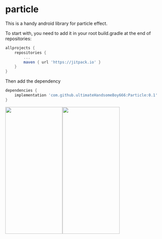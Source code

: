 # particle

This is a handy android library for particle effect.

To start with, you need to add it in your root build.gradle at the end of repositories:

```groovy
allprojects {
	repositories {
		...
		maven { url 'https://jitpack.io' }
	}
}
```

Then add the dependency

```groovy
dependencies {
	implementation 'com.github.ultimateHandsomeBoy666:Particle:0.1'
}
```
<img src="https://p3-juejin.byteimg.com/tos-cn-i-k3u1fbpfcp/da7082f52a674bafb5eeb86eb25de7c4~tplv-k3u1fbpfcp-watermark.image" width="180" height="400"><img src="https://p3-juejin.byteimg.com/tos-cn-i-k3u1fbpfcp/2e965bcfd21a42a7ab9fc23dedae21ef~tplv-k3u1fbpfcp-watermark.image" width="180" height="400">

